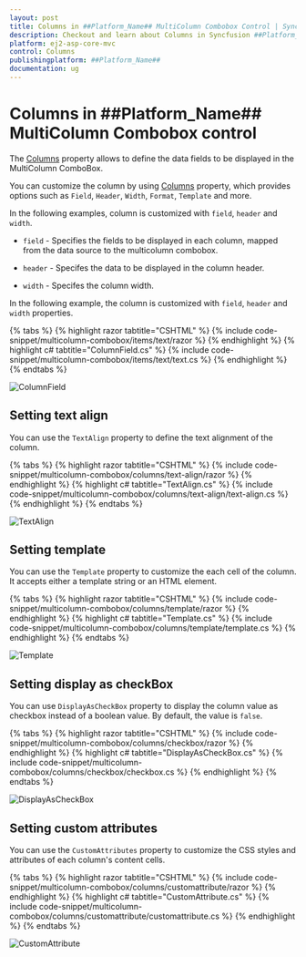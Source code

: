 ```yaml
---
layout: post
title: Columns in ##Platform_Name## MultiColumn Combobox Control | Syncfusion
description: Checkout and learn about Columns in Syncfusion ##Platform_Name## MultiColumn Combobox control of Syncfusion Essential JS 2 and more.
platform: ej2-asp-core-mvc
control: Columns
publishingplatform: ##Platform_Name##
documentation: ug
---
```


# Columns in ##Platform_Name## MultiColumn Combobox control

The [Columns](https://help.syncfusion.com/cr/aspnetmvc-js2/Syncfusion.EJ2.MultiColumnComboBox.MultiColumnComboBox.html#Syncfusion_EJ2_MultiColumnComboBox_MultiColumnComboBox_Columns) property allows to define the data fields to be displayed in the MultiColumn ComboBox.

You can customize the column by using [Columns](https://help.syncfusion.com/cr/aspnetmvc-js2/Syncfusion.EJ2.MultiColumnComboBox.MultiColumnComboBox.html#Syncfusion_EJ2_MultiColumnComboBox_MultiColumnComboBox_Columns) property, which provides options such as `Field`, `Header`, `Width`, `Format`, `Template` and more.

In the following examples, column is customized with `field`, `header` and `width`.

* `field` - Specifies the fields to be displayed in each column, mapped from the data source to the multicolumn combobox.

* `header` - Specifes the data to be displayed in the column header.

* `width` - Specifes the column width.

In the following example, the column is customized with `field`, `header` and `width` properties.

{% tabs %}
{% highlight razor tabtitle="CSHTML" %}
{% include code-snippet/multicolumn-combobox/items/text/razor %}
{% endhighlight %}
{% highlight c# tabtitle="ColumnField.cs" %}
{% include code-snippet/multicolumn-combobox/items/text/text.cs %}
{% endhighlight %}
{% endtabs %}

![ColumnField](images/text.png)

## Setting text align

You can use the `TextAlign` property to define the text alignment of the column.

{% tabs %}
{% highlight razor tabtitle="CSHTML" %}
{% include code-snippet/multicolumn-combobox/columns/text-align/razor %}
{% endhighlight %}
{% highlight c# tabtitle="TextAlign.cs" %}
{% include code-snippet/multicolumn-combobox/columns/text-align/text-align.cs %}
{% endhighlight %}
{% endtabs %}

![TextAlign](images/textalign.png)

## Setting template

You can use the `Template` property to customize the each cell of the column. It accepts either a template string or an HTML element.

{% tabs %}
{% highlight razor tabtitle="CSHTML" %}
{% include code-snippet/multicolumn-combobox/columns/template/razor %}
{% endhighlight %}
{% highlight c# tabtitle="Template.cs" %}
{% include code-snippet/multicolumn-combobox/columns/template/template.cs %}
{% endhighlight %}
{% endtabs %}

![Template](images/template.png)

## Setting display as checkBox

You can use `DisplayAsCheckBox` property to display the column value as checkbox instead of a boolean value. By default, the value is `false`.

{% tabs %}
{% highlight razor tabtitle="CSHTML" %}
{% include code-snippet/multicolumn-combobox/columns/checkbox/razor %}
{% endhighlight %}
{% highlight c# tabtitle="DisplayAsCheckBox.cs" %}
{% include code-snippet/multicolumn-combobox/columns/checkbox/checkbox.cs %}
{% endhighlight %}
{% endtabs %}

![DisplayAsCheckBox](images/checkbox.png)

## Setting custom attributes

You can use the `CustomAttributes` property to customize the CSS styles and attributes of each column's content cells.

{% tabs %}
{% highlight razor tabtitle="CSHTML" %}
{% include code-snippet/multicolumn-combobox/columns/customattribute/razor %}
{% endhighlight %}
{% highlight c# tabtitle="CustomAttribute.cs" %}
{% include code-snippet/multicolumn-combobox/columns/customattribute/customattribute.cs %}
{% endhighlight %}
{% endtabs %}

![CustomAttribute](images/customAttribute.png)
